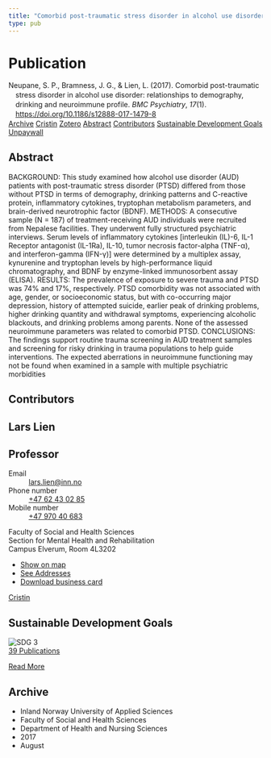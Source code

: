 ```yaml
---
title: "Comorbid post-traumatic stress disorder in alcohol use disorder: relationships to demography, drinking and neuroimmune profile"
type: pub
---
```

<h1>Publication</h1>
<article id="csl-bib-container-E5CCHGNV" class="csl-bib-container">
  <div class="csl-bib-body" style="line-height: 1.35; padding-left: 1em; text-indent:-1em;">
  <div class="csl-entry">Neupane, S. P., Bramness, J. G., &amp; Lien, L. (2017). Comorbid post-traumatic stress disorder in alcohol use disorder: relationships to demography, drinking and neuroimmune profile. <i>BMC Psychiatry</i>, <i>17</i>(1). <a href="https://doi.org/10.1186/s12888-017-1479-8">https://doi.org/10.1186/s12888-017-1479-8</a></div>
</div>
  <div class="csl-bib-buttons">
    <a href="#taxonomy-article-E5CCHGNV" class="csl-bib-button">Archive</a>
    <a href="https://app.cristin.no/results/show.jsf?id=1489686" alt="Cristin URL" class="csl-bib-button">Cristin</a>
    <a href="http://zotero.org/groups/5022929/items/E5CCHGNV" alt="Zotero URL" class="csl-bib-button">Zotero</a>
    <a href="#abstract-article-E5CCHGNV" class="csl-bib-button">Abstract</a>
    <a href="#contributors-article-E5CCHGNV" class="csl-bib-button">Contributors</a>
    <a href="#sdg-article-E5CCHGNV" class="csl-bib-button">Sustainable Development Goals</a>
    <a href="https://bmcpsychiatry.biomedcentral.com/track/pdf/10.1186/s12888-017-1479-8" class="csl-bib-button">Unpaywall</a>
  </div>
  <div id="csl-bib-meta-container-E5CCHGNV"></div>
</article>
<div id="csl-bib-meta-E5CCHGNV" class="csl-bib-meta">
  <article id="abstract-article-E5CCHGNV" class="abstract-article">
    <h1>Abstract</h1>
    BACKGROUND: 
This study examined how alcohol use disorder (AUD) patients with post-traumatic stress disorder (PTSD) differed from those without PTSD in terms of demography, drinking patterns and C-reactive protein, inflammatory cytokines, tryptophan metabolism parameters, and brain-derived neurotrophic factor (BDNF). 
METHODS: 
A consecutive sample (N = 187) of treatment-receiving AUD individuals were recruited from Nepalese facilities. They underwent fully structured psychiatric interviews. Serum levels of inflammatory cytokines [interleukin (IL)-6, IL-1 Receptor antagonist (IL-1Ra), IL-10, tumor necrosis factor-alpha (TNF-α), and interferon-gamma (IFN-γ)] were determined by a multiplex assay, kynurenine and tryptophan levels by high-performance liquid chromatography, and BDNF by enzyme-linked immunosorbent assay (ELISA). 
RESULTS: 
The prevalence of exposure to severe trauma and PTSD was 74% and 17%, respectively. PTSD comorbidity was not associated with age, gender, or socioeconomic status, but with co-occurring major depression, history of attempted suicide, earlier peak of drinking problems, higher drinking quantity and withdrawal symptoms, experiencing alcoholic blackouts, and drinking problems among parents. None of the assessed neuroimmune parameters was related to comorbid PTSD. 
CONCLUSIONS: 
The findings support routine trauma screening in AUD treatment samples and screening for risky drinking in trauma populations to help guide interventions. The expected aberrations in neuroimmune functioning may not be found when examined in a sample with multiple psychiatric morbidities
  </article>
  <article id="contributors-article-E5CCHGNV" class="contributors-article">
    <h1>Contributors</h1>
    <div class="personas">
<div class="vrtx-hinn-person-card">
<div class="photo">
<i class="lar la-user-circle missing-person"></i>
</div>
<div class="info">
<hgroup><h1>Lars Lien</h1>
<h2>Professor</h2>
</hgroup><dl>
<dt>Email</dt>
<dd>
<a href="mailto:lars.lien@inn.no">lars.lien@inn.no</a>
</dd>
<dt>Phone number</dt>
<dd><a href="tel:+4762430285">
+47 62 43 02 85
</a></dd>
<dt>Mobile number</dt>
<dd><a href="tel:+4797040683">
+47 970 40 683
</a></dd>
</dl>
<p>
Faculty of Social and Health Sciences<br>
Section for Mental Health and Rehabilitation<br>
Campus Elverum,
Room 4L3202
</p>
<ul class="vrtx-hinn-links">
<li><a href="https://www.google.com/maps?q=60.88177,11.53669">Show on map</a></li>
<li><a href="https://www.inn.no/english/find-an-employee/lars-lien.html#vrtx-hinn-addresses">See Addresses</a></li>
<li><a href="https://www.inn.no/english/find-an-employee/lars-lien.html?vrtx=vcf">Download business card</a></li>
</ul>
</div>
</div>
<a href="https://app.cristin.no/persons/show.jsf?id=14287" alt="Cristin URL" class="personas-cristin">Cristin</a>
</div>
  </article>
  <article id="sdg-article-E5CCHGNV" class="sdg-article">
    <h1>Sustainable Development Goals</h1>
    <div class="sdg-container"><div id="sdg3" class="sdg">
<img src="{{< params subfolder >}}images/sdg/sdg03_en.png" class="image" alt="SDG 3">
<div class="sdg-overlay">
<a href="{{< params subfolder >}}en/archive/?sdg=3#archive" class="sdg-publication-count"><span>39</span> Publications</a>
<p><a href="https://sdgs.un.org/goals/goal3" class="sdg-read-more">Read More</a></p>
</div>
</div></div>
  </article>
  <article id="taxonomy-article-E5CCHGNV" class="taxonomy-article">
    <h1>Archive</h1>
    <ul>
      <li>Inland Norway University of Applied Sciences</li>
      <li>Faculty of Social and Health Sciences</li>
      <li>Department of Health and Nursing Sciences</li>
      <li>2017</li>
      <li>August</li>
    </ul>
  </article>
</div>
